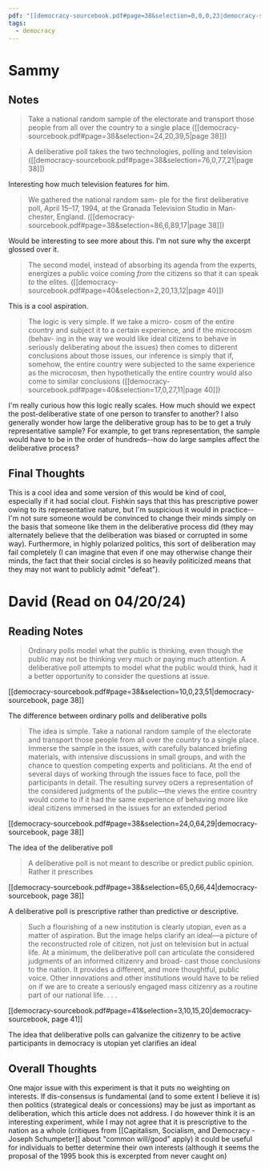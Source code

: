 ```yaml
---
pdf: "[[democracy-sourcebook.pdf#page=38&selection=0,0,0,23|democracy-sourcebook, page 38]]"
tags:
  - democracy
---
```

# Sammy
## Notes
> Take a national random sample of the electorate and transport those people from all over the country to a single place ([[democracy-sourcebook.pdf#page=38&selection=24,20,39,5|page 38]])

> A deliberative poll takes the two technologies, polling and television ([[democracy-sourcebook.pdf#page=38&selection=76,0,77,21|page 38]])

Interesting how much television features for him.

> We gathered the national random sam- ple for the first deliberative poll, April 15–17, 1994, at the Granada Television Studio in Man- chester, England. ([[democracy-sourcebook.pdf#page=38&selection=86,6,89,17|page 38]])

Would be interesting to see more about this. I'm not sure why the excerpt glossed over it.

> The second model, instead of absorbing its agenda from the experts, energizes a public voice coming *from* the citizens so that it can speak *to* the elites. ([[democracy-sourcebook.pdf#page=40&selection=2,20,13,12|page 40]])

This is a cool aspiration.

> The logic is very simple. If we take a micro- cosm of the entire country and subject it to a certain experience, and if the microcosm (behav- ing in the way we would like ideal citizens to behave in seriously deliberating about the issues) then comes to di¤erent conclusions about those issues, our inference is simply that if, somehow, the entire country were subjected to the same experience as the microcosm, then hypothetically the entire country would also come to similar conclusions ([[democracy-sourcebook.pdf#page=40&selection=17,0,27,11|page 40]])

I'm really curious how this logic really scales. How much should we expect the post-deliberative state of one person to transfer to another? I also generally wonder how large the deliberative group has to be to get a truly representative sample? For example, to get trans representation, the sample would have to be in the order of hundreds--how do large samples affect the deliberative process?
## Final Thoughts
This is a cool idea and some version of this would be kind of cool, especially if it had social clout. Fishkin says that this has prescriptive power owing to its representative nature, but I'm suspicious it would in practice--I'm not sure someone would be convinced to change their minds simply on the basis that someone like them in the deliberative process did (they may alternately believe that the deliberation was biased or corrupted in some way). Furthermore, in highly polarized politics, this sort of deliberation may fail completely (I can imagine that even if one may otherwise change their minds, the fact that their social circles is so heavily politicized means that they may not want to publicly admit "defeat").

# David (Read on 04/20/24)

## Reading Notes

> Ordinary polls model what the public is thinking, even though the public may not be thinking very much or paying much attention. A deliberative poll attempts to model what the public would think, had it a better opportunity to consider the questions at issue.

[[democracy-sourcebook.pdf#page=38&selection=10,0,23,51|democracy-sourcebook, page 38]]

The difference between ordinary polls and deliberative polls 

> The idea is simple. Take a national random sample of the electorate and transport those people from all over the country to a single place. Immerse the sample in the issues, with carefully balanced briefing materials, with intensive discussions in small groups, and with the chance to question competing experts and politicians. At the end of several days of working through the issues face to face, poll the participants in detail. The resulting survey o¤ers a representation of the considered judgments of the public—the views the entire country would come to if it had the same experience of behaving more like ideal citizens immersed in the issues for an extended period

[[democracy-sourcebook.pdf#page=38&selection=24,0,64,29|democracy-sourcebook, page 38]]

The idea of the deliberative poll

> A deliberative poll is not meant to describe or predict public opinion. Rather it prescribes

[[democracy-sourcebook.pdf#page=38&selection=65,0,66,44|democracy-sourcebook, page 38]]

A deliberative poll is prescriptive rather than predictive or descriptive. 

> Such a flourishing of a new institution is clearly utopian, even as a matter of aspiration. But the image helps clarify an ideal—a picture of the reconstructed role of citizen, not just on television but in actual life. At a minimum, the deliberative poll can articulate the considered judgments of an informed citizenry and broad- cast those conclusions to the nation. It provides a different, and more thoughtful, public voice. Other innovations and other institutions would have to be relied on if we are to create a seriously engaged mass citizenry as a routine part of our national life. . . .

[[democracy-sourcebook.pdf#page=41&selection=3,10,15,20|democracy-sourcebook, page 41]]

The idea that deliberative polls can galvanize the citizenry to be active participants in democracy is utopian yet clarifies an ideal

## Overall Thoughts

One major issue with this experiment is that it puts no weighting on interests. If dis-consensus is fundamental (and to some extent I believe it is) then politics (strategical deals or concessions) may be just as important as deliberation, which this article does not address. I do however think it is an interesting experiment, while I may not agree that it is prescriptive to the nation as a whole (critiques from [[Capitalism, Socialism, and  Democracy - Joseph Schumpeter]]   about "common will/good" apply) it could be useful for individuals to better determine their own interests (although it seems the proposal of the 1995 book this is excerpted from never caught on)